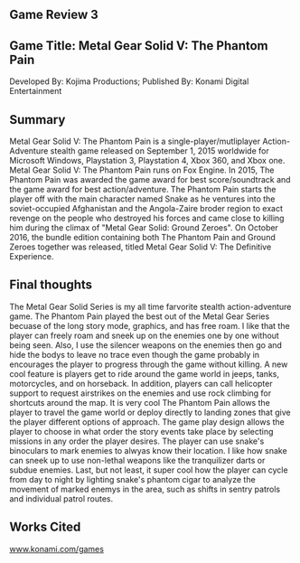 ## Game Review 3

## Game Title: Metal Gear Solid V: The Phantom Pain
Developed By: Kojima Productions; Published By: Konami Digital Entertainment

## Summary
Metal Gear Solid V: The Phantom Pain is a single-player/mutliplayer Action-Adventure stealth game released on September 1, 2015 worldwide for Microsoft Windows, Playstation 3, Playstation 4, Xbox 360, and Xbox one. Metal Gear Solid V: The Phantom Pain runs on Fox Engine. In 2015, The Phantom Pain was awarded the game award for best score/soundtrack and the game award for best action/adventure. The Phantom Pain starts the player off with the main character named Snake as he ventures into the soviet-occupied Afghanistan and the Angola-Zaire broder region to exact revenge on the people who destroyed his forces and came close to killing him during the climax of "Metal Gear Solid: Ground Zeroes". On October 2016, the bundle edition containing both The Phantom Pain and Ground Zeroes together was released, titled Metal Gear Solid V: The Definitive Experience. 

## Final thoughts
The Metal Gear Solid Series is my all time farvorite stealth action-adventure game. The Phantom Pain played the best out of the Metal Gear Series becuase of the long story mode, graphics, and has free roam. I like that the player can freely roam and sneek up on the enemies one by one without being seen. Also, I use the silencer weapons on the enemies then go and hide the bodys to leave no trace even though the game probably in encourages the player to progress through the game without killing. A new cool feature is players get to ride around the game world in jeeps, tanks, motorcycles, and on horseback. In addition, players can call helicopter support to request airstrikes on the enemies and use rock climbing for shortcuts around the map. It is very cool The Phantom Pain allows the player to travel the game world or deploy directly to landing zones that give the player different options of approach. The game play design allows the player to choose in what order the story events take place by selecting missions in any order the player desires. The player can use snake's binoculars to mark enemies to alwyas know their location. I like how snake can sneek up to use non-lethal weapons like the tranquilizer darts or subdue enemies. Last, but not least, it super cool how the player can cycle from day to night by lighting snake's phantom cigar to analyze the movement of marked enemys in the area, such as shifts in sentry patrols and individual patrol routes.         

## Works Cited
www.konami.com/games
